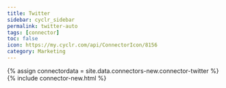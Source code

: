 ```yaml
---
title: Twitter
sidebar: cyclr_sidebar
permalink: twitter-auto
tags: [connector]
toc: false
icon: https://my.cyclr.com/api/ConnectorIcon/8156
category: Marketing
---
```

{% assign connectordata = site.data.connectors-new.connector-twitter %}
{% include connector-new.html %}	